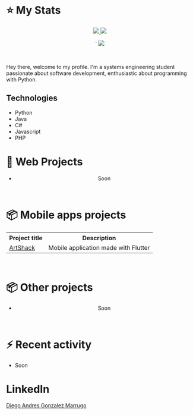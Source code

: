 # :star: My Stats
<p align="center"><a href="#">
  <img src="https://github-readme-stats.vercel.app/api?username=dgonzalez211&show_icons=true&include_all_commits=true&line_height=33&count_private=true&theme=nord" />
  <img src="https://github-readme-stats.vercel.app/api/top-langs?username=dgonzalez211&langs_count=4&count_private=true&theme=nord" />
</a></p>
<p align="center"><a href`="#">`
  <img src="https://github-profile-trophy.vercel.app/?username=dgonzalez211&margin-w=28&margin-h=15&theme=nord" />
</p></a></p>
  
<br>

Hey there, welcome to my profile. I'm a systems engineering student passionate about software development, enthusiastic about programming with Python.

## Technologies
- Python
- Java
- C#
- Javascript
- PHP
  
# :book: Web Projects
<div align="center">
  
- Soon 
  
</div>
  
<br>
  
# :package: Mobile apps projects
<div align="left">
<table>
  <tr>
    <th>Project title</th>
    <th>Description</th>
  </tr>
  <tr>
    <td><a href="https://github.com/dgonzalez211/ArtShack"> ArtShack </a> </td>
    <td>Mobile application made with Flutter</td>
  </tr>
</table>
  
</div>
  
<br>
  
# :package: Other projects
<div align="center">
  
 - Soon
 
</div>
  
<br>
  
# :zap: Recent activity
<!--START_SECTION:activity-->
- Soon
<!--END_SECTION:activity-->

# LinkedIn

<div class="badge-base LI-profile-badge" data-locale="es_ES" data-size="medium" data-theme="dark" data-type="VERTICAL" data-vanity="diego-andres-gonzalez-marrugo" data-version="v1"><a class="badge-base__link LI-simple-link" href="https://co.linkedin.com/in/diego-andres-gonzalez-marrugo?trk=profile-badge">Diego Andres Gonzalez Marrugo</a></div>
              
